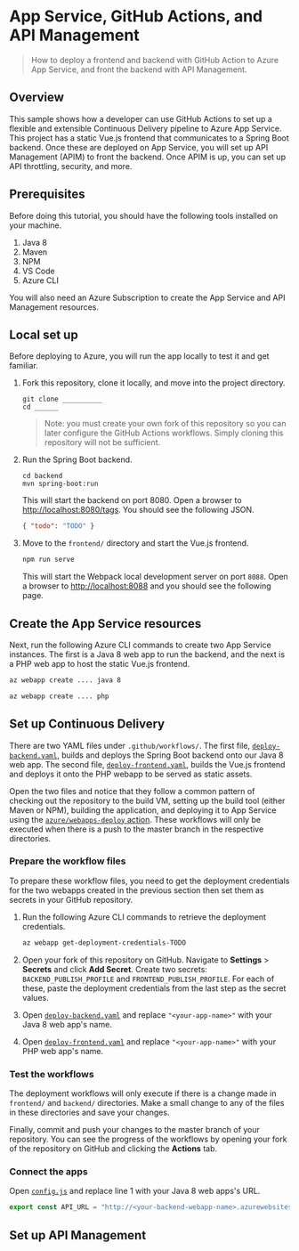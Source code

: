# App Service, GitHub Actions, and API Management

> How to deploy a frontend and backend with GitHub Action to Azure App Service, and front the backend with API Management.

## Overview

This sample shows how a developer can use GitHub Actions to set up a flexible and extensible Continuous Delivery pipeline to Azure App Service. This project has a static Vue.js frontend that communicates to a Spring Boot backend. Once these are deployed on App Service, you will set up API Management (APIM) to front the backend. Once APIM is up, you can set up API throttling, security, and more.

## Prerequisites

Before doing this tutorial, you should have the following tools installed on your machine.

1. Java 8
1. Maven
1. NPM
1. VS Code
1. Azure CLI

You will also need an Azure Subscription to create the App Service and API Management resources.

## Local set up

Before deploying to Azure, you will run the app locally to test it and get familiar.

1. Fork this repository, clone it locally, and move into the project directory.

    ```shell
    git clone __________
    cd ______
    ```

    > Note: you must create your own fork of this repository so you can later configure the GitHub Actions workflows. Simply cloning this repository will not be sufficient.

1. Run the Spring Boot backend.

    ```shell
    cd backend
    mvn spring-boot:run
    ```

    This will start the backend on port 8080. Open a browser to [http://localhost:8080/tags](http://localhost:8080/tags). You should see the following JSON.

    ```json
    { "todo": "TODO" }
    ```

1. Move to the `frontend/` directory and start the Vue.js frontend.

    ```bash
    npm run serve
    ```

    This will start the Webpack local development server on port `8088`. Open a browser to [http://localhost:8088](http://localhost8088) and you should see the following page.

## Create the App Service resources

Next, run the following Azure CLI commands to create two App Service instances. The first is a Java 8 web app to run the backend, and the next is a PHP web app to host the static Vue.js frontend.

```bash
az webapp create .... java 8

az webapp create .... php
```

## Set up Continuous Delivery

There are two YAML files under `.github/workflows/`. The first file, [`deploy-backend.yaml`](.github/workflows/deploy-backend.yaml), builds and deploys the Spring Boot backend onto our Java 8 web app. The second file, [`deploy-frontend.yaml`](.github/workflows/deploy-frontend.yaml), builds the Vue.js frontend and deploys it onto the PHP webapp to be served as static assets.

Open the two files and notice that they follow a common pattern of checking out the repository to the build VM, setting up the build tool (either Maven or NPM), building the application, and deploying it to App Service using the [`azure/webapps-deploy` action](). These workflows will only be executed when there is a push to the master branch in the respective directories.

### Prepare the workflow files

To prepare these workflow files, you need to get the deployment credentials for the two webapps created in the previous section then set them as secrets in your GitHub repository.

1. Run the following Azure CLI commands to retrieve the deployment credentials.

    ```bash
    az webapp get-deployment-credentials-TODO
    ```

1. Open your fork of this repository on GitHub. Navigate to **Settings** > **Secrets** and click **Add Secret**. Create two secrets: `BACKEND_PUBLISH_PROFILE` and `FRONTEND_PUBLISH_PROFILE`. For each of these, paste the deployment credentials from the last step as the secret values.

1. Open [`deploy-backend.yaml`](.github/workflows/deploy-backend.yaml) and replace `"<your-app-name>"` with your Java 8 web app's name.

1. Open [`deploy-frontend.yaml`](.github/workflows/deploy-frontend.yaml) and replace `"<your-app-name>"` with your PHP web app's name.

### Test the workflows

The deployment workflows will only execute if there is a change made in `frontend/` and `backend/` directories. Make a small change to any of the files in these directories and save your changes.

Finally, commit and push your changes to the master branch of your repository. You can see the progress of the workflows by opening your fork of the repository on GitHub and clicking the **Actions** tab.

### Connect the apps

Open [`config.js`](frontend/src/common/config.js) and replace line 1 with your Java 8 web apps's URL.

```js
export const API_URL = "http://<your-backend-webapp-name>.azurewebsites.net";
```

## Set up API Management
